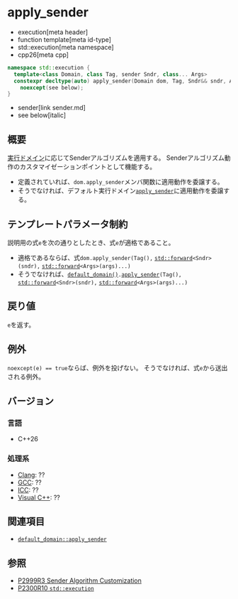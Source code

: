# apply_sender
* execution[meta header]
* function template[meta id-type]
* std::execution[meta namespace]
* cpp26[meta cpp]

```cpp
namespace std::execution {
  template<class Domain, class Tag, sender Sndr, class... Args>
  constexpr decltype(auto) apply_sender(Domain dom, Tag, Sndr&& sndr, Args&&... args)
    noexcept(see below);
}
```
* sender[link sender.md]
* see below[italic]

## 概要
[実行ドメイン](default_domain.md)に応じてSenderアルゴリズムを適用する。
Senderアルゴリズム動作のカスタマイゼーションポイントとして機能する。

- 定義されていれば、`dom.apply_sender`メンバ関数に適用動作を委譲する。
- そうでなければ、デフォルト実行ドメイン[`apply_sender`](default_domain/apply_sender.md)に適用動作を委譲する。


## テンプレートパラメータ制約
説明用の式`e`を次の通りとしたとき、式`e`が適格であること。

- 適格であるならば、式`dom.apply_sender(Tag(),` [`std::forward`](/reference/utility/forward.md)`<Sndr>(sndr),` [`std::forward`](/reference/utility/forward.md)`<Args>(args)...)`
- そうでなければ、[`default_domain()`](default_domain.md)`.`[`apply_sender`](default_domain/apply_sender.md)`(Tag(),` [`std::forward`](/reference/utility/forward.md)`<Sndr>(sndr),` [`std::forward`](/reference/utility/forward.md)`<Args>(args)...)`


## 戻り値
`e`を返す。


## 例外
`noexcept(e) == true`ならば、例外を投げない。
そうでなければ、式`e`から送出される例外。


## バージョン
### 言語
- C++26

### 処理系
- [Clang](/implementation.md#clang): ??
- [GCC](/implementation.md#gcc): ??
- [ICC](/implementation.md#icc): ??
- [Visual C++](/implementation.md#visual_cpp): ??


## 関連項目
- [`default_domain::apply_sender`](default_domain/apply_sender.md)


## 参照
- [P2999R3 Sender Algorithm Customization](https://www.open-std.org/jtc1/sc22/wg21/docs/papers/2023/p2999r3.html)
- [P2300R10 `std::execution`](https://www.open-std.org/jtc1/sc22/wg21/docs/papers/2024/p2300r10.html)

